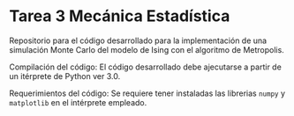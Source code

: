 # Tarea 3 Mecánica Estadística
Repositorio para el código desarrollado para la implementación de una simulación Monte Carlo del modelo de Ising con el algoritmo de Metropolis.

Compilación del código:
El código desarrollado debe ajecutarse a partir de un itérprete de Python ver 3.0.

Requerimientos del código:
Se requiere tener instaladas las librerias `numpy` y `matplotlib` en el intérprete empleado.
